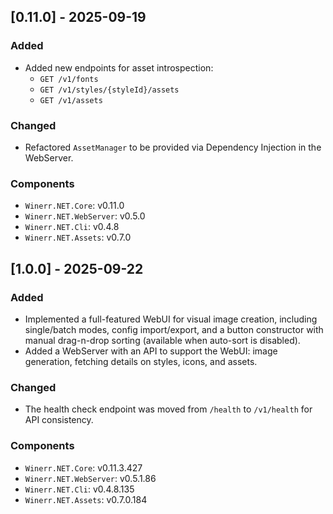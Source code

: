 ## [0.11.0] - 2025-09-19

### Added

-   Added new endpoints for asset introspection:
    -   `GET /v1/fonts`
    -   `GET /v1/styles/{styleId}/assets`
    -   `GET /v1/assets`

### Changed

-   Refactored `AssetManager` to be provided via Dependency Injection in the WebServer.

### Components

-   `Winerr.NET.Core`: v0.11.0
-   `Winerr.NET.WebServer`: v0.5.0
-   `Winerr.NET.Cli`: v0.4.8
-   `Winerr.NET.Assets`: v0.7.0

## [1.0.0] - 2025-09-22

### Added

-   Implemented a full-featured WebUI for visual image creation, including single/batch modes, config import/export, and a button constructor with manual drag-n-drop sorting (available when auto-sort is disabled).
-   Added a WebServer with an API to support the WebUI: image generation, fetching details on styles, icons, and assets.

### Changed

-   The health check endpoint was moved from `/health` to `/v1/health` for API consistency.

### Components

-   `Winerr.NET.Core`: v0.11.3.427
-   `Winerr.NET.WebServer`: v0.5.1.86
-   `Winerr.NET.Cli`: v0.4.8.135
-   `Winerr.NET.Assets`: v0.7.0.184
